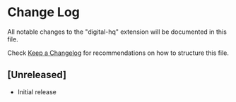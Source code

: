 # Change Log

All notable changes to the "digital-hq" extension will be documented in this file.

Check [Keep a Changelog](http://keepachangelog.com/) for recommendations on how to structure this file.

## [Unreleased]

- Initial release
